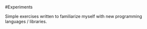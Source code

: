 #Experiments

Simple exercises written to familiarize myself with new programming languages / libraries.